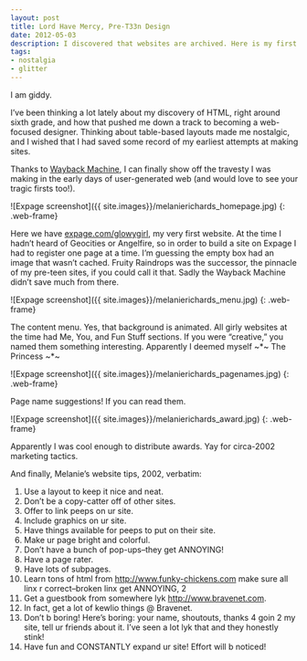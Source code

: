 ```yaml
---
layout: post
title: Lord Have Mercy, Pre-T33n Design
date: 2012-05-03
description: I discovered that websites are archived. Here is my first website from when I was in 5th grade.
tags:
- nostalgia
- glitter
---
```


I am giddy.

I’ve been thinking a lot lately about my discovery of HTML, right around sixth grade, and how that pushed me down a track to becoming a web-focused designer. Thinking about table-based layouts made me nostalgic, and I wished that I had saved some record of my earliest attempts at making sites.

Thanks to [Wayback Machine](http://web.archive.org), I can finally show off the travesty I was making in the early days of user-generated web (and would love to see your tragic firsts too!).

![Expage screenshot]({{ site.images}}/melanierichards_homepage.jpg)
{: .web-frame}

Here we have [expage.com/glowygirl](http://web.archive.org/web/20021008041711/http://www.expage.com/glowygirl ), my very first website. At the time I hadn’t heard of Geocities or Angelfire, so in order to build a site on Expage I had to register one page at a time. I’m guessing the empty box had an image that wasn’t cached. Fruity Raindrops was the successor, the pinnacle of my pre-teen sites, if you could call it that. Sadly the Wayback Machine didn’t save much from there.

![Expage screenshot]({{ site.images}}/melanierichards_menu.jpg)
{: .web-frame}

The content menu. Yes, that background is animated. All girly websites at the time had Me, You, and Fun Stuff sections. If you were “creative,” you named them something interesting. Apparently I deemed myself ~*~ The Princess ~*~

![Expage screenshot]({{ site.images}}/melanierichards_pagenames.jpg)
{: .web-frame}

Page name suggestions! If you can read them.

![Expage screenshot]({{ site.images}}/melanierichards_award.jpg)
{: .web-frame}

Apparently I was cool enough to distribute awards. Yay for circa-2002 marketing tactics.

And finally, Melanie’s website tips, 2002, verbatim:

1. Use a layout to keep it nice and neat.
2. Don’t be a copy-catter off of other sites.
3. Offer to link peeps on ur site.
4. Include graphics on ur site.
5. Have things available for peeps to put on their site.
6. Make ur page bright and colorful.
7. Don’t have a bunch of pop-ups–they get ANNOYING!
8. Have a page rater.
9. Have lots of subpages.
10. Learn tons of html from http://www.funky-chickens.com make sure all linx r correct–broken linx get ANNOYING, 2
11. Get a guestbook from somewhere lyk http://www.bravenet.com.
12. In fact, get a lot of kewlio things @ Bravenet.
13. Don’t b boring! Here’s boring: your name, shoutouts, thanks 4 goin 2 my site, tell ur friends about it. I’ve seen a lot lyk that and they honestly stink!
14. Have fun and CONSTANTLY expand ur site! Effort will b noticed!